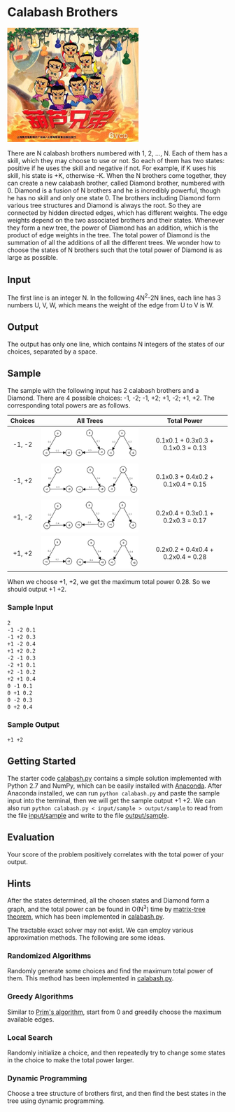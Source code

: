# Calabash Brothers

<img src="img/calabash.jpg" width=300>

There are N calabash brothers numbered with 1, 2, ..., N. Each of them has a skill, which they may choose to use or not. So each of them has two states: positive if he uses the skill and negative if not. For example, if K uses his skill, his state is +K, otherwise -K. When the N brothers come together, they can create a new calabash brother, called Diamond brother, numbered with 0. Diamond is a fusion of N brothers and he is incredibly powerful, though he has no skill and only one state 0. The brothers including Diamond form various tree structures and Diamond is always the root. So they are connected by hidden directed edges, which has different weights. The edge weights depend on the two associated brothers and their states. Whenever they form a new tree, the power of Diamond has an addition, which is the product of edge weights in the tree. The total power of Diamond is the summation of all the additions of all the different trees. We wonder how to choose the states of N brothers such that the total power of Diamond is as large as possible.

## Input

The first line is an integer N. In the following 4N<sup>2</sup>-2N lines, each line has 3 numbers U, V, W, which means the weight of the edge from U to V is W.

## Output

The output has only one line, which contains N integers of the states of our choices, separated by a space.

## Sample

The sample with the following input has 2 calabash brothers and a Diamond. There are 4 possible choices: -1, -2; -1, +2; +1, -2; +1, +2. The corresponding total powers are as follows.

| Choices | All Trees | Total Power |
|:-------:|:---------:|:-----------:|
| -1, -2 | <img src="img/00.png" width=300> | 0.1x0.1 + 0.3x0.3 + 0.1x0.3 = 0.13 |
| -1, +2 | <img src="img/01.png" width=300> | 0.1x0.3 + 0.4x0.2 + 0.1x0.4 = 0.15 |
| +1, -2 | <img src="img/10.png" width=300> | 0.2x0.4 + 0.3x0.1 + 0.2x0.3 = 0.17 |
| +1, +2 | <img src="img/11.png" width=300> | 0.2x0.2 + 0.4x0.4 + 0.2x0.4 = 0.28 |

When we choose +1, +2, we get the maximum total power 0.28. So we should output +1 +2.

### Sample Input

```
2
-1 -2 0.1
-1 +2 0.3
+1 -2 0.4
+1 +2 0.2
-2 -1 0.3
-2 +1 0.1
+2 -1 0.2
+2 +1 0.4
0 -1 0.1
0 +1 0.2
0 -2 0.3
0 +2 0.4
```

### Sample Output

```
+1 +2
```

## Getting Started

The starter code [calabash.py](calabash.py) contains a simple solution implemented with Python 2.7 and NumPy, which can be easily installed with [Anaconda](https://www.anaconda.com/download/). After Anaconda installed, we can run `python calabash.py` and paste the sample input into the terminal, then we will get the sample output +1 +2. We can also run `python calabash.py < input/sample > output/sample` to read from the file [input/sample](input/sample) and write to the file [output/sample](output/sample).

## Evaluation

Your score of the problem positively correlates with the total power of your output.

## Hints

After the states determined, all the chosen states and Diamond form a graph, and the total power can be found in O(N<sup>3</sup>) time by [matrix-tree theorem](http://people.reed.edu/~davidp/412/handouts/matrix-tree.pdf), which has been implemented in [calabash.py](calabash.py).

The tractable exact solver may not exist. We can employ various approximation methods. The following are some ideas.

### Randomized Algorithms

Randomly generate some choices and find the maximum total power of them. This method has been implemented in [calabash.py](calabash.py).

### Greedy Algorithms

Similar to [Prim's algorithm](https://en.wikipedia.org/wiki/Prim's_algorithm), start from 0 and greedily choose the maximum available edges.

### Local Search

Randomly initialize a choice, and then repeatedly try to change some states in the choice to make the total power larger.

### Dynamic Programming

Choose a tree structure of brothers first, and then find the best states in the tree using dynamic programming.
